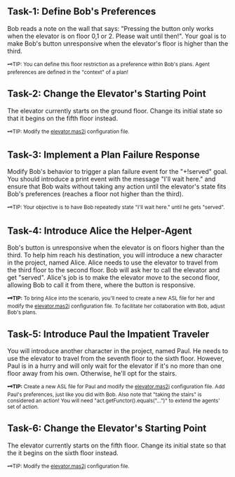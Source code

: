 ## Task-1: Define Bob's Preferences
Bob reads a note on the wall that says: "Pressing the button only works when the elevator is on floor 0,1 or 2. Please wait until then!". Your goal is to make Bob's button unresponsive when the elevator's floor is higher than the third.

<sup>🗝TIP: You can define this floor restriction as a preference within Bob's plans. Agent preferences are defined in the "context" of a plan!</sup>


## Task-2: Change the Elevator's Starting Point
The elevator currently starts on the ground floor. Change its initial state so that it begins on the fifth floor instead.

<sup>🗝TIP: Modify the [elevator.mas2j]() configuration file.</sup>


## Task-3: Implement a Plan Failure Response
Modify Bob's behavior to trigger a plan failure event for the "+!served" goal. You should introduce a print event with the message "I'll wait here." and ensure that Bob waits without taking any action until the elevator's state fits Bob's preferences (reaches a floor not higher than the third).

<sup>🗝TIP: Your objective is to have Bob repeatedly state "I'll wait here." until he gets "served".</sup>


## Task-4: Introduce Alice the Helper-Agent
Bob's button is unresponsive when the elevator is on floors higher than the third. To help him reach his destination, you will introduce a new character in the project, named Alice. Alice needs to use the elevator to travel from the third floor to the second floor. Bob will ask her to call the elevator and get "served". Alice's job is to make the elevator move to the second floor, allowing Bob to call it from there, where the button is responsive.

<sup> **🗝TIP:** To bring Alice into the scenario, you'll need to create a new ASL file for her and modify the [elevator.mas2j]() configuration file. To facilitate her collaboration with Bob, adjust Bob's plans.</sup>


## Task-5: Introduce Paul the Impatient Traveler
You will introduce another character in the project, named Paul. He needs to use the elevator to travel from the seventh floor to the sixth floor. However, Paul is in a hurry and will only wait for the elevator if it's no more than one floor away from his own. Otherwise, he'll opt for the stairs.

<sup> **🗝TIP:** Create a new ASL file for Paul and modify the [elevator.mas2j]() configuration file. Add Paul's preferences, just like you did with Bob. Also note that "taking the stairs" is considered an action! You will need "act.getFunctor().equals("...")" to extend the agents' set of action.</sup>


## Task-6: Change the Elevator's Starting Point
The elevator currently starts on the fifth floor. Change its initial state so that the it begins on the sixth floor instead.

<sup>🗝TIP: Modify the [elevator.mas2j]() configuration file.</sup>
